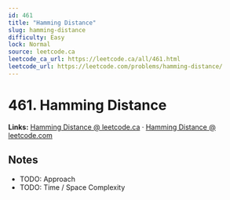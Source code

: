 ```yaml
--- 
id: 461
title: "Hamming Distance"
slug: hamming-distance
difficulty: Easy
lock: Normal
source: leetcode.ca
leetcode_ca_url: https://leetcode.ca/all/461.html
leetcode_url: https://leetcode.com/problems/hamming-distance/
---
```


# 461. Hamming Distance

**Links:** [Hamming Distance @ leetcode.ca](https://leetcode.ca/all/461.html) · [Hamming Distance @ leetcode.com](https://leetcode.com/problems/hamming-distance/)

## Notes
- TODO: Approach
- TODO: Time / Space Complexity
